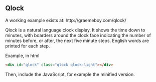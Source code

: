 <h2>Qlock</h2>
<p>A working example exists at: http://graemeboy.com/qlock/</p>
<p>Qlock is a natural language clock display. It shows the time down to minutes, with boarders around the clock face indicating the number of minutes before, or after, the next five minute steps. English words are printed for each step.</p>

Example, in html
````html
<div id="qlock" class="qlock qlock-light"></div>
````

Then, include the JavaScript, for example the minified version.